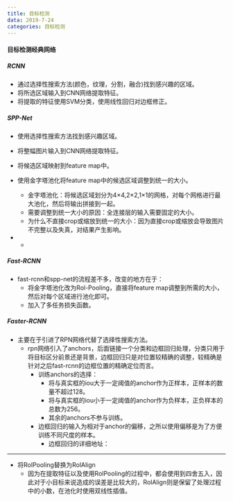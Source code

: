 ```yaml
---
title: 目标检测
data: 2019-7-24
categories: 目标检测
---
```


#### 目标检测经典网络

##### RCNN

- 通过选择性搜索方法(颜色，纹理，分割，融合)找到感兴趣的区域。
- 将所选区域输入到CNN网络提取特征。
- 将提取的特征使用SVM分类，使用线性回归对边框修正。



##### SPP-Net

- 使用选择性搜索方法找到感兴趣区域。
- 将整幅图片输入到CNN网络提取特征。
- 将候选区域映射到feature map中。
- 使用金字塔池化将feature map中的候选区域调整到统一的大小。
  - 金字塔池化：将候选区域划分为4×4,2×2,1×1的网格，对每个网格进行最大池化，然后将输出拼接到一起。
  - 需要调整到统一大小的原因：全连接层的输入需要固定的大小。
  - 为什么不直接crop或缩放到统一的大小：因为直接crop或缩放会导致图片不完整以及失真，对结果产生影响。

- - 

##### Fast-RCNN

- fast-rcnn和spp-net的流程差不多，改变的地方在于：
  -  将金字塔池化改为Rol-Pooling，直接将feature map调整到所需的大小，然后对每个区域进行池化即可。
  - 加入了多任务损失函数。

##### Faster-RCNN

- 主要在于引进了RPN网络代替了选择性搜索方法。
  - rpn网络引入了anchors，后面链接一个分类和边框回归处理，分类只用于将目标区分前景还是背景，边框回归只是对位置较精确的调整，较精确是针对之后fast-rcnn的边框位置的精确定位而言。
    - 训练anchors的选择：
      - 将与真实框的iou大于一定阈值的anchor作为正样本，正样本的数量不超过128。
      - 将与真实框的iou小于一定阈值的anchor作为负样本，正负样本的总数为256。
      - 其余的anchors不参与训练。
    - 边框回归的输入为相对于anchor的偏移，之所以使用偏移是为了方便训练不同尺度的样本。
      - 边框回归的详细地址：[](https://blog.csdn.net/zijin0802034/article/details/77685438)
- - - 

- 将RolPooling替换为RolAlign
  - 因为在提取特征以及使用RolPooling的过程中，都会使用到四舍五入，因此对于小目标来说造成的误差是比较大的，RolAlign则是保留了处理过程中的小数，在池化时使用双线性插值。
